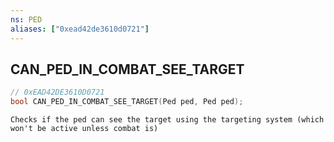 ```yaml
---
ns: PED
aliases: ["0xead42de3610d0721"]
---
```

## CAN_PED_IN_COMBAT_SEE_TARGET

```c
// 0xEAD42DE3610D0721
bool CAN_PED_IN_COMBAT_SEE_TARGET(Ped ped, Ped ped);
```

```
Checks if the ped can see the target using the targeting system (which won't be active unless combat is)
```
